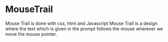 # MouseTrail
Mouse Trail is done with css, html and Javascript
Mouse Trail is a design where the text which is given in the prompt follows the mouse wherever we move the mouse pointer. 
